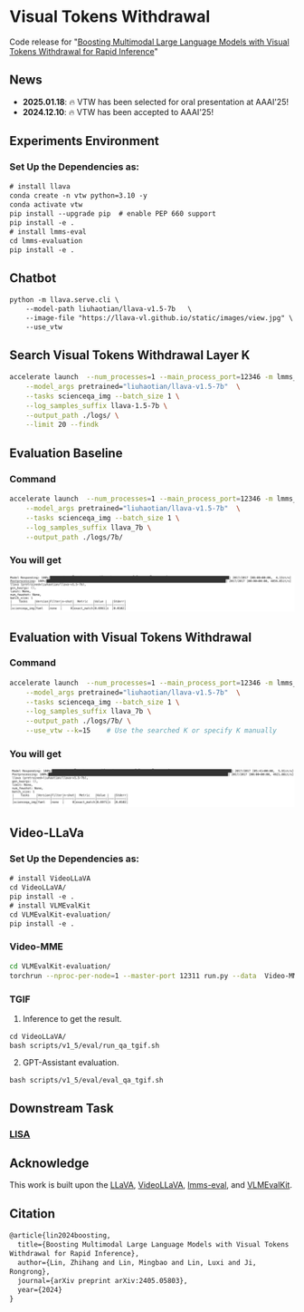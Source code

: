 # Visual Tokens Withdrawal 
Code release for "[Boosting Multimodal Large Language Models with Visual Tokens
Withdrawal for Rapid Inference](https://arxiv.org/abs/2405.05803)" 

## News
- **2025.01.18**: 🔥 VTW has been selected for oral presentation at AAAI'25!
- **2024.12.10**: 🔥 VTW has been accepted to AAAI'25!
  
## Experiments Environment
### Set Up the Dependencies as:
```
# install llava
conda create -n vtw python=3.10 -y
conda activate vtw
pip install --upgrade pip  # enable PEP 660 support
pip install -e .
# install lmms-eval
cd lmms-evaluation
pip install -e .
```

## Chatbot
```
python -m llava.serve.cli \
    --model-path liuhaotian/llava-v1.5-7b   \
    --image-file "https://llava-vl.github.io/static/images/view.jpg" \
    --use_vtw
``` 

## Search Visual Tokens Withdrawal  Layer K
```bash
accelerate launch  --num_processes=1 --main_process_port=12346 -m lmms_eval --model llava \
    --model_args pretrained="liuhaotian/llava-v1.5-7b"  \
    --tasks scienceqa_img --batch_size 1 \
    --log_samples_suffix llava-1.5-7b \
    --output_path ./logs/ \
    --limit 20 --findk
```


## Evaluation Baseline
### Command
```bash
accelerate launch  --num_processes=1 --main_process_port=12346 -m lmms_eval --model llava \
    --model_args pretrained="liuhaotian/llava-v1.5-7b"  \
    --tasks scienceqa_img --batch_size 1 \
    --log_samples_suffix llava_7b \
    --output_path ./logs/7b/ 
```
### You will get
![alt text](./assets/baseline.png)

## Evaluation with Visual Tokens Withdrawal
### Command
```bash
accelerate launch  --num_processes=1 --main_process_port=12346 -m lmms_eval --model llava \
    --model_args pretrained="liuhaotian/llava-v1.5-7b"  \
    --tasks scienceqa_img --batch_size 1 \
    --log_samples_suffix llava_7b \
    --output_path ./logs/7b/ \
    --use_vtw --k=15    # Use the searched K or specify K manually 
```
### You will get
![alt text](./assets/vtw.png)

## Video-LLaVa
### Set Up the Dependencies as:
```
# install VideoLLaVA
cd VideoLLaVA/
pip install -e .
# install VLMEvalKit
cd VLMEvalKit-evaluation/
pip install -e .
```
### Video-MME
```bash
cd VLMEvalKit-evaluation/
torchrun --nproc-per-node=1 --master-port 12311 run.py --data  Video-MME --work-dir ./results/videollava_VTW --model Video-LLaVA-7B 
```
### TGIF
1. Inference to get the result.
```Shell
cd VideoLLaVA/
bash scripts/v1_5/eval/run_qa_tgif.sh
```

2. GPT-Assistant evaluation.
```Shell
bash scripts/v1_5/eval/eval_qa_tgif.sh
```

## Downstream Task
### [LISA](/LISA/readme.md)



## Acknowledge
This work is built upon the [LLaVA](https://github.com/haotian-liu/LLaVA), [VideoLLaVA](https://github.com/PKU-YuanGroup/Video-LLaVA), [lmms-eval](https://github.com/EvolvingLMMs-Lab/lmms-eval), and [VLMEvalKit](https://github.com/open-compass/VLMEvalKit/).

## Citation
```
@article{lin2024boosting,
  title={Boosting Multimodal Large Language Models with Visual Tokens Withdrawal for Rapid Inference},
  author={Lin, Zhihang and Lin, Mingbao and Lin, Luxi and Ji, Rongrong},
  journal={arXiv preprint arXiv:2405.05803},
  year={2024}
}
```
